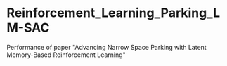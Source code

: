 # Reinforcement_Learning_Parking_LM-SAC
Performance of paper "Advancing Narrow Space Parking with Latent Memory-Based Reinforcement Learning" 
